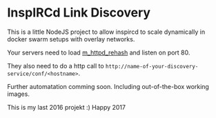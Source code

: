 InspIRCd Link Discovery
===

This is a little NodeJS project to allow inspircd to scale dynamically in docker swarm setups with overlay networks.

Your servers need to load [m_httpd_rehash](https://gist.github.com/SISheogorath/c3e2a6cd08ffd51897a7dcea422f1a43) and listen on port 80.

They also need to do a http call to `http://name-of-your-discovery-service/conf/<hostname>`.

Further automatation comming soon. Including out-of-the-box working images.

This is my last 2016 projekt :) Happy 2017
